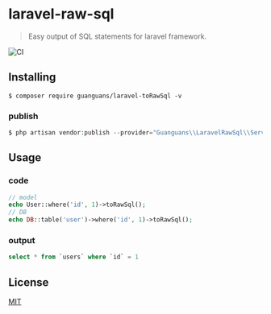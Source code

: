 # laravel-raw-sql

> Easy output of SQL statements for laravel framework.

![CI](https://github.com/guanguans/laravel-raw-sql/workflows/CI/badge.svg)

## Installing

``` shell
$ composer require guanguans/laravel-toRawSql -v
```

### publish

```php
$ php artisan vendor:publish --provider="Guanguans\\LaravelRawSql\\ServiceProvider"
```

## Usage

### code

``` php
// model
echo User::where('id', 1)->toRawSql();
// DB
echo DB::table('user')->where('id', 1)->toRawSql();
```

### output

``` sql
select * from `users` where `id` = 1
```

## License

[MIT](LICENSE)
